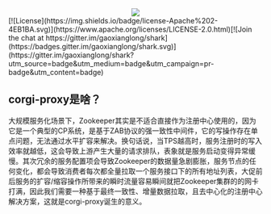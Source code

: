 <div align=center><img src="https://github.com/gaoxianglong/corgi-proxy/blob/master/corgi-logo.jpeg"/></div>
[![License](https://img.shields.io/badge/license-Apache%202-4EB1BA.svg)](https://www.apache.org/licenses/LICENSE-2.0.html)[![Join the chat at https://gitter.im/gaoxianglong/shark](https://badges.gitter.im/gaoxianglong/shark.svg)](https://gitter.im/gaoxianglong/shark?utm_source=badge&utm_medium=badge&utm_campaign=pr-badge&utm_content=badge)

## corgi-proxy是啥？
大规模服务化场景下，Zookeeper其实是不适合直接作为注册中心使用的，因为它是一个典型的CP系统，是基于ZAB协议的强一致性中间件，它的写操作存在单点问题，无法通过水平扩容来解决。换句话说，当TPS越高时，服务注册时的写入效率就越低，这会导致上游产生大量的请求排队，表象就是服务启动变得异常缓慢。其次冗余的服务配置项会导致Zookeeper的数据量急剧膨胀，服务节点的任何变化，都会导致消费者每次都全量拉取一个服务接口下的所有地址列表，大促前后服务的扩容/缩容操作所带来的瞬时流量容易瞬间就把Zookeeper集群的的网卡打满，因此我们需要一种基于最终一致性、增量数据拉取，且去中心化的注册中心解决方案，这就是corgi-proxy诞生的意义。
